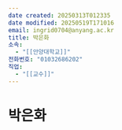 ```yaml
---
date created: 20250313T012335
date modified: 20250519T171016
email: ingrid0704@anyang.ac.kr
title: 박은화
소속:
  - "[[안양대학교]]"
전화번호: "01032686202"
직업:
  - "[[교수]]"
---
```


# 박은화
